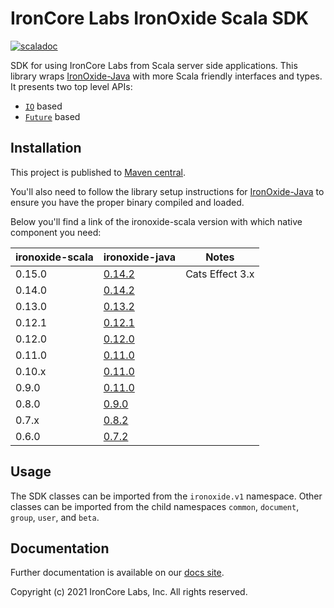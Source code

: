 # IronCore Labs IronOxide Scala SDK

[![scaladoc](https://javadoc.io/badge2/com.ironcorelabs/ironoxide-scala_2.12/scaladoc.svg)](https://javadoc.io/doc/com.ironcorelabs/ironoxide-scala_2.12)

SDK for using IronCore Labs from Scala server side applications. This library wraps [IronOxide-Java](https://github.com/IronCoreLabs/ironoxide-swig-bindings/tree/main/java)
with more Scala friendly interfaces and types. It presents two top level APIs:

- [`IO`](https://typelevel.org/cats-effect/) based
- [`Future`](https://docs.scala-lang.org/overviews/core/futures.html) based

## Installation

This project is published to [Maven central](https://search.maven.org/artifact/com.ironcorelabs/ironoxide-scala_2.12).

You'll also need to follow the library setup instructions for [IronOxide-Java](https://github.com/IronCoreLabs/ironoxide-swig-bindings/tree/main/java#library) to ensure
you have the proper binary compiled and loaded.

Below you'll find a link of the ironoxide-scala version with which native component you need:

| ironoxide-scala | ironoxide-java                                                                         | Notes
| --------------- | -------------------------------------------------------------------------------------- | -----
| 0.15.0          | [0.14.2](https://github.com/IronCoreLabs/ironoxide-swig-bindings/releases/tag/v0.14.2) | Cats Effect 3.x
| 0.14.0          | [0.14.2](https://github.com/IronCoreLabs/ironoxide-swig-bindings/releases/tag/v0.14.2) |
| 0.13.0          | [0.13.2](https://github.com/IronCoreLabs/ironoxide-swig-bindings/releases/tag/v0.13.0) |
| 0.12.1          | [0.12.1](https://github.com/IronCoreLabs/ironoxide-swig-bindings/releases/tag/v0.12.1) |
| 0.12.0          | [0.12.0](https://github.com/IronCoreLabs/ironoxide-swig-bindings/releases/tag/v0.12.0) |
| 0.11.0          | [0.11.0](https://github.com/IronCoreLabs/ironoxide-swig-bindings/releases/tag/v0.11.0) |
| 0.10.x          | [0.11.0](https://github.com/IronCoreLabs/ironoxide-swig-bindings/releases/tag/v0.11.0) |
| 0.9.0           | [0.11.0](https://github.com/IronCoreLabs/ironoxide-swig-bindings/releases/tag/v0.11.0) |
| 0.8.0           | [0.9.0](https://github.com/IronCoreLabs/ironoxide-swig-bindings/releases/tag/v0.8.0)   |
| 0.7.x           | [0.8.2](https://github.com/IronCoreLabs/ironoxide-swig-bindings/releases/tag/v0.8.2)   |
| 0.6.0           | [0.7.2](https://github.com/IronCoreLabs/ironoxide-swig-bindings/releases/tag/v0.7.2)   |

## Usage

The SDK classes can be imported from the `ironoxide.v1` namespace. Other classes can be imported from the
child namespaces `common`, `document`, `group`, `user`, and `beta`.

## Documentation

Further documentation is available on our [docs site](https://ironcorelabs.com/docs).

Copyright (c) 2021 IronCore Labs, Inc. All rights reserved.
